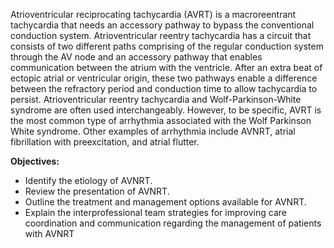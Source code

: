Atrioventricular reciprocating tachycardia (AVRT) is a macroreentrant tachycardia that needs an accessory pathway to bypass the conventional conduction system. Atrioventricular reentry tachycardia has a circuit that consists of two different paths comprising of the regular conduction system through the AV node and an accessory pathway that enables communication between the atrium with the ventricle. After an extra beat of ectopic atrial or ventricular origin, these two pathways enable a difference between the refractory period and conduction time to allow tachycardia to persist. Atrioventricular reentry tachycardia and Wolf-Parkinson-White syndrome are often used interchangeably. However, to be specific, AVRT is the most common type of arrhythmia associated with the Wolf Parkinson White syndrome. Other examples of arrhythmia include AVNRT, atrial fibrillation with preexcitation, and atrial flutter.

**Objectives:**
- Identify the etiology of AVNRT.
- Review the presentation of AVNRT.
- Outline the treatment and management options available for AVNRT.
- Explain the interprofessional team strategies for improving care coordination and communication regarding the management of patients with AVNRT